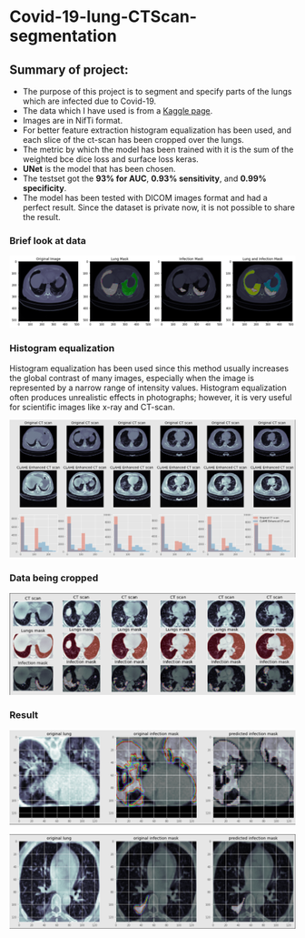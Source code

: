 # Covid-19-lung-CTScan-segmentation

## Summary of project:
* The purpose of this project is to segment and specify parts of the lungs which are infected due to Covid-19.
* The data which I have used is from a  <a href="https://www.kaggle.com/datasets/andrewmvd/covid19-ct-scans">Kaggle page</a>.
* Images are in NifTi format.
* For better feature extraction histogram equalization has been used, and each slice of the ct-scan has been cropped over the lungs.
* The metric by which the model has been trained with it is the sum of the weighted bce dice loss and surface loss keras.
* **UNet** is the model that has been chosen.
* The testset got the **93% for AUC**, **0.93% sensitivity**, and **0.99% specificity**.
* The model has been tested with DICOM images format and had a perfect result. Since the dataset is private now, it is not possible to share the result. 

<h3>Brief look at data</h3>

![Data](Doc/data.png) 
 
<h3>Histogram equalization</h3>
Histogram equalization has been used since this method usually increases the global contrast of many images, especially when the image is represented by a narrow range of intensity values. Histogram equalization often produces unrealistic effects in photographs; however, it is very useful for scientific images like x-ray and CT-scan.

![CLAHE_Enhanced_CT scan](Doc/histogram.png) 


<h3>Data being cropped</h3>

![cropped_data](Doc/cropped_data.png) 
  
<h3>Result</h3>

![First_test_result](Doc/test1.png) 

![second_test_result](Doc/test2.png) 


